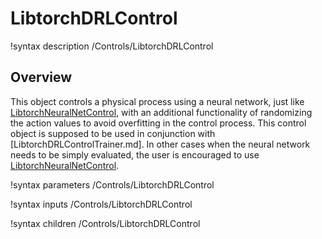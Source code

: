 # LibtorchDRLControl

!syntax description /Controls/LibtorchDRLControl

## Overview

This object controls a physical process using a neural network, just like [LibtorchNeuralNetControl](source/libtorch/controls/LibtorchNeuralNetControl.md),
with an additional functionality of randomizing the action values to avoid overfitting in the control process.
This control object is supposed to be used in conjunction with [LibtorchDRLControlTrainer.md]. In other
cases when the neural network needs to be simply evaluated, the user is encouraged to use [LibtorchNeuralNetControl](source/libtorch/controls/LibtorchNeuralNetControl.md).

!syntax parameters /Controls/LibtorchDRLControl

!syntax inputs /Controls/LibtorchDRLControl

!syntax children /Controls/LibtorchDRLControl

